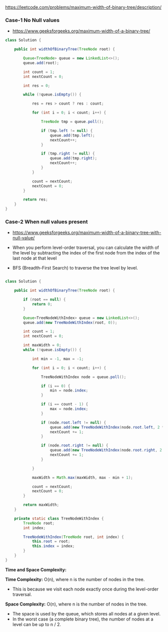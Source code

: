 https://leetcode.com/problems/maximum-width-of-binary-tree/description/


### Case-1 No Null values

* https://www.geeksforgeeks.org/maximum-width-of-a-binary-tree/

```java
class Solution {

    public int widthOfBinaryTree(TreeNode root) {

        Queue<TreeNode> queue = new LinkedList<>();
        queue.add(root);

        int count = 1;
        int nextCount = 0;

        int res = 0;

        while (!queue.isEmpty()) {

            res = res > count ? res : count;

            for (int i = 0; i < count; i++) {

                TreeNode tmp = queue.poll();

                if (tmp.left != null) {
                    queue.add(tmp.left);
                    nextCount++;
                }

                if (tmp.right != null) {
                    queue.add(tmp.right);
                    nextCount++;
                }
            }

            count = nextCount;
            nextCount = 0;
        }

        return res;
    }
}
```

### Case-2 When null values present

* https://www.geeksforgeeks.org/maximum-width-of-a-binary-tree-with-null-value/

* When you perform level-order traversal, you can calculate the width of the level by subtracting the index of the first node from the index of the last node at that level
* BFS (Breadth-First Search) to traverse the tree level by level.

```java

class Solution {

    public int widthOfBinaryTree(TreeNode root) {

        if (root == null) {
            return 0;
        }

        Queue<TreeNodeWithIndex> queue = new LinkedList<>();
        queue.add(new TreeNodeWithIndex(root, 0));

        int count = 1;
        int nextCount = 0;

        int maxWidth = 0;
        while (!queue.isEmpty()) {

            int min = -1, max = -1;

            for (int i = 0; i < count; i++) {

                TreeNodeWithIndex node = queue.poll();

                if (i == 0) {
                    min = node.index;
                }

                if (i == count - 1) {
                    max = node.index;
                }

                if (node.root.left != null) {
                    queue.add(new TreeNodeWithIndex(node.root.left, 2 * node.index + 1));
                    nextCount += 1;
                }

                if (node.root.right != null) {
                    queue.add(new TreeNodeWithIndex(node.root.right, 2 * node.index + 2));
                    nextCount += 1;
                }

            }

            maxWidth = Math.max(maxWidth, max - min + 1);

            count = nextCount;
            nextCount = 0;
        }

        return maxWidth;
    }

    private static class TreeNodeWithIndex {
        TreeNode root;
        int index;

        TreeNodeWithIndex(TreeNode root, int index) {
            this.root = root;
            this.index = index;
        }
    }
}
```

**Time and Space Complexity:**

**Time Complexity:** O(n), where n is the number of nodes in the tree. 

* This is because we visit each node exactly once during the level-order traversal.

**Space Complexity:** O(n), where n is the number of nodes in the tree. 

* The space is used by the queue, which stores all nodes at a given level.
* In the worst case (a complete binary tree), the number of nodes at a level can be up to n / 2.
